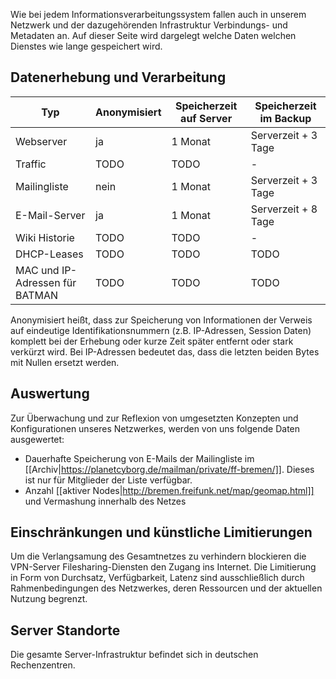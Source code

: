 Wie bei jedem Informationsverarbeitungssystem fallen auch in unserem Netzwerk und der dazugehörenden Infrastruktur Verbindungs- und Metadaten an.
Auf dieser Seite wird dargelegt welche Daten welchen Dienstes wie lange gespeichert wird.

## Datenerhebung und Verarbeitung

| Typ           | Anonymisiert | Speicherzeit auf Server | Speicherzeit im Backup |
|---------------|--------------|-------------------------|------------------------|
| Webserver     | ja           | 1 Monat                 | Serverzeit + 3 Tage    |
| Traffic       | TODO         | TODO                    | -    |
| Mailingliste                    | nein         | 1 Monat                       | Serverzeit + 3 Tage    |
| E-Mail-Server | ja         | 1 Monat                 | Serverzeit + 8 Tage    |
| Wiki Historie | TODO | TODO | - |
| DHCP-Leases | TODO | TODO | TODO |
| MAC und IP-Adressen für BATMAN | TODO  | TODO | TODO |

Anonymisiert heißt, dass zur Speicherung von Informationen der Verweis auf eindeutige Identifikationsnummern (z.B. IP-Adressen, Session Daten) komplett bei der Erhebung oder kurze Zeit später entfernt oder stark verkürzt wird. Bei IP-Adressen bedeutet das, dass die letzten beiden Bytes mit Nullen ersetzt werden.

## Auswertung
Zur Überwachung und zur Reflexion von umgesetzten Konzepten und Konfigurationen unseres Netzwerkes, werden von uns folgende Daten ausgewertet:

* Dauerhafte Speicherung von E-Mails der Mailingliste im [[Archiv|https://planetcyborg.de/mailman/private/ff-bremen/]]. Dieses ist nur für Mitglieder der Liste verfügbar.
* Anzahl [[aktiver Nodes|http://bremen.freifunk.net/map/geomap.html]] und Vermashung innerhalb des Netzes

## Einschränkungen und künstliche Limitierungen
Um die Verlangsamung des Gesamtnetzes zu verhindern blockieren die VPN-Server Filesharing-Diensten den Zugang ins Internet. Die Limitierung in Form von Durchsatz, Verfügbarkeit, Latenz sind ausschließlich durch Rahmenbedingungen des Netzwerkes, deren Ressourcen und der aktuellen Nutzung begrenzt.

## Server Standorte
Die gesamte Server-Infrastruktur befindet sich in deutschen Rechenzentren.
